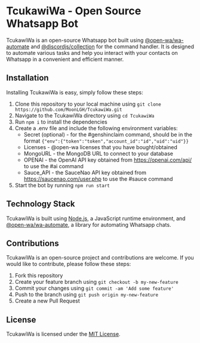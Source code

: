 # TcukawiWa - Open Source Whatsapp Bot

TcukawiWa is an open-source Whatsapp bot built using [@open-wa/wa-automate](https://github.com/open-wa/wa-automate) and [@discordjs/collection](https://github.com/discordjs/collection) for the command handler. It is designed to automate various tasks and help you interact with your contacts on Whatsapp in a convenient and efficient manner.

## Installation

Installing TcukawiWa is easy, simply follow these steps:

1. Clone this repository to your local machine using `git clone https://github.com/MoonLGH/TcukawiWa.git`
2. Navigate to the TcukawiWa directory using `cd TcukawiWa`
3. Run `npm i` to install the dependencies
4. Create a .env file and include the following environment variables:
   - Secret (optional) - for the #genshinclaim command, should be in the format `{"env":{"token":"token","account_id":"id","uid":"uid"}}`
   - Licenses - @open-wa licenses that you have bought/obtained
   - MongoURL - the MongoDB URL to connect to your database
   - OPENAI - the OpenAI API key obtained from https://openai.com/api/ to use the #ai command
   - Sauce_API - the SauceNao API key obtained from https://saucenao.com/user.php to use the #sauce command
5. Start the bot by running `npm run start`

## Technology Stack

TcukawiWa is built using [Node.js](https://nodejs.org/), a JavaScript runtime environment, and [@open-wa/wa-automate](https://github.com/open-wa/wa-automate), a library for automating Whatsapp chats.

## Contributions

TcukawiWa is an open-source project and contributions are welcome. If you would like to contribute, please follow these steps:

1. Fork this repository
2. Create your feature branch using `git checkout -b my-new-feature`
3. Commit your changes using `git commit -am 'Add some feature'`
4. Push to the branch using `git push origin my-new-feature`
5. Create a new Pull Request

## License

TcukawiWa is licensed under the [MIT License](LICENSE).

